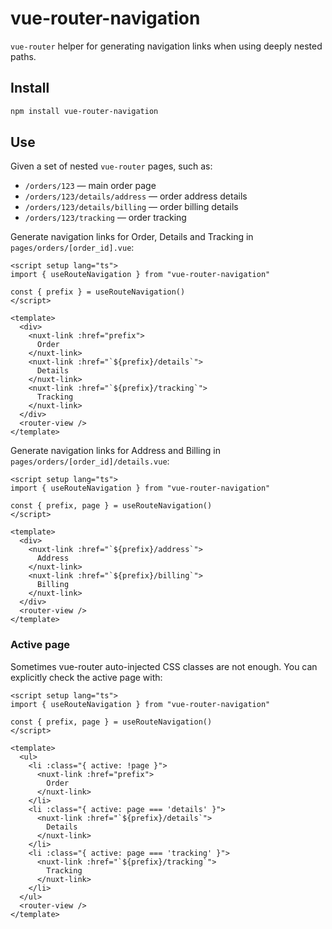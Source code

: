 # vue-router-navigation

`vue-router` helper for generating navigation links when using deeply nested paths.

## Install

```sh
npm install vue-router-navigation
```

## Use

Given a set of nested `vue-router` pages, such as:

- `/orders/123` — main order page
- `/orders/123/details/address` — order address details
- `/orders/123/details/billing` — order billing details
- `/orders/123/tracking` — order tracking

Generate navigation links for Order, Details and Tracking in `pages/orders/[order_id].vue`:

```vue
<script setup lang="ts">
import { useRouteNavigation } from "vue-router-navigation"

const { prefix } = useRouteNavigation()
</script>

<template>
  <div>
    <nuxt-link :href="prefix">
      Order
    </nuxt-link>
    <nuxt-link :href="`${prefix}/details`">
      Details
    </nuxt-link>
    <nuxt-link :href="`${prefix}/tracking`">
      Tracking
    </nuxt-link>
  </div>
  <router-view />
</template>
```

Generate navigation links for Address and Billing in `pages/orders/[order_id]/details.vue`:

```vue
<script setup lang="ts">
import { useRouteNavigation } from "vue-router-navigation"

const { prefix, page } = useRouteNavigation()
</script>

<template>
  <div>
    <nuxt-link :href="`${prefix}/address`">
      Address
    </nuxt-link>
    <nuxt-link :href="`${prefix}/billing`">
      Billing
    </nuxt-link>
  </div>
  <router-view />
</template>
```

### Active page

Sometimes vue-router auto-injected CSS classes are not enough. You can explicitly check the active page with:

```vue
<script setup lang="ts">
import { useRouteNavigation } from "vue-router-navigation"

const { prefix, page } = useRouteNavigation()
</script>

<template>
  <ul>
    <li :class="{ active: !page }">
      <nuxt-link :href="prefix">
        Order
      </nuxt-link>
    </li>
    <li :class="{ active: page === 'details' }">
      <nuxt-link :href="`${prefix}/details`">
        Details
      </nuxt-link>
    </li>
    <li :class="{ active: page === 'tracking' }">
      <nuxt-link :href="`${prefix}/tracking`">
        Tracking
      </nuxt-link>
    </li>
  </ul>
  <router-view />
</template>
```
